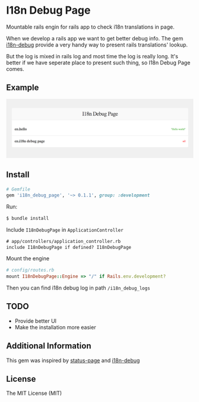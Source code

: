 # I18n Debug Page
Mountable rails engin for rails app to check i18n translations in page.

When we develop a rails app we want to get better debug info. The gem [i18n-debug](https://github.com/fphilipe/i18n-debug) provide a very handy way to present rails translations' lookup.

But the log is mixed in rails log and most time the log is really long. It's better if we have seperate place to present such thing, so I18n Debug Page comes.

## Example
<img src="https://raw.githubusercontent.com/yfractal/i18n_debug_page/master/assets/Screen%20Shot%202017-02-18%20at%209.05.42%20AM.png" />

## Install

```ruby
# Gemfile
gem 'i18n_debug_page', '~> 0.1.1', group: :development
```

Run:

```bash
$ bundle install
```

Include `I18nDebugPage` in `ApplicationController`

```
# app/controllers/application_controller.rb
include I18nDebugPage if defined? I18nDebugPage

```

Mount the engine
```ruby
# config/routes.rb
mount I18nDebugPage::Engine => "/" if Rails.env.development?
```

Then you can find i18n debug log in path `/i18n_debug_logs`

## TODO
- Provide better UI
- Make the installation more easier

## Additional Information
This gem was inspired by [status-page](https://github.com/rails-engine/status-page) and [i18n-debug](https://github.com/fphilipe/i18n-debug)

## License

The MIT License (MIT)
